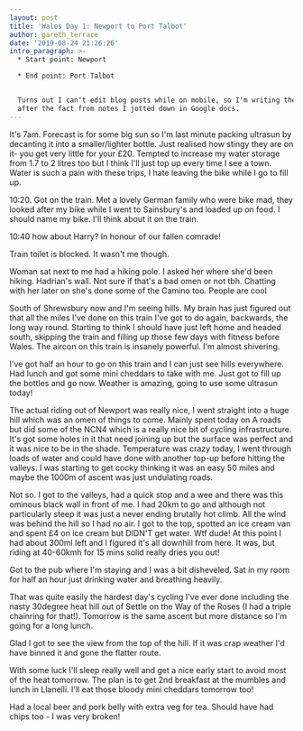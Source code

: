 ```yaml
---
layout: post
title: 'Wales Day 1: Newport to Port Talbot'
author: gareth_terrace
date: '2019-08-24 21:26:26'
intro_paragraph: >-
  * Start point: Newport  

  * End point: Port Talbot


  Turns out I can't edit blog posts while on mobile, so I'm writing these up
  after the fact from notes I jotted down in Google docs.
---
```

It's 7am. Forecast is for some big sun so I'm last minute packing ultrasun by decanting it into a smaller/lighter bottle.  Just realised how stingy they are on it- you get very little for your £20. Tempted to increase my water storage from 1.7 to 2 litres too but I think I'll just top up every time I see a town. Water is such a pain with these trips, I hate leaving the bike while I go to fill up.

10:20. Got on the train. Met a lovely German family who were bike mad, they looked after my bike while I went to Sainsbury's and loaded up on food. I should name my bike. I'll think about it on the train.

10:40 how about Harry? In honour of our fallen comrade!

Train toilet is blocked. It wasn't me though.

Woman sat next to me had a hiking pole. I asked her where she'd been hiking. Hadrian's wall. Not sure if that's a bad omen or not tbh. Chatting with her later on she's done some of the Camino too. People are cool

South of Shrewsbury now and I'm seeing hills. My brain has just figured out that all the miles I've done on this train I've got to do again, backwards, the long way round. Starting to think I should have just left home and headed south, skipping the train and filling up those few days with fitness before Wales.  The aircon on this train is insanely powerful. I'm almost shivering.

I've got half an hour to go on this train and I can just see hills everywhere. Had lunch and got some mini cheddars to take with me. Just got to fill up the bottles and go now. Weather is amazing, going to use some ultrasun today!



The actual riding out of Newport was really nice, I went straight into a huge hill which was an omen of things to come. Mainly spent today on A roads but did some of the NCN4 which is a really nice bit of cycling infrastructure. It's got some holes in it that need joining up but the surface was perfect and it was nice to be in the shade. Temperature was crazy today, I went through loads of water and could have done with another top-up before hitting the valleys. I was starting to get cocky thinking it was an easy 50 miles and maybe the 1000m of ascent was just undulating roads.

Not so. I got to the valleys, had a quick stop and a wee and there was this ominous black wall in front of me. I had 20km to go and although not particularly steep it was just a never ending brutally hot climb.  All the wind was behind the hill so I had no air. I got to the top, spotted an ice cream van and spent £4 on ice cream but DIDN'T get water. Wtf dude! At this point I had about 300ml left and I figured it's all downhill from here. It was, but riding at 40-60kmh for 15 mins solid really dries you out!

Got to the pub where I'm staying and I was a bit disheveled. Sat in my room for half an hour just drinking water and breathing heavily.

That was quite easily the hardest day's cycling I've ever done including the nasty 30degree heat hill out of Settle on the Way of the Roses (I had a triple chainring for that!). Tomorrow is the same ascent but more distance so I'm going for a long lunch. 

Glad I got to see the view from the top of the hill. If it was crap weather I'd have binned it and gone the flatter route. 

With some luck I'll sleep really well and get a nice early start to avoid most of the heat tomorrow. The plan is to get 2nd breakfast at the mumbles and lunch in Llanelli. I'll eat those bloody mini cheddars tomorrow too!

Had a local beer and pork belly with extra veg for tea. Should have had chips too - I was very broken!
